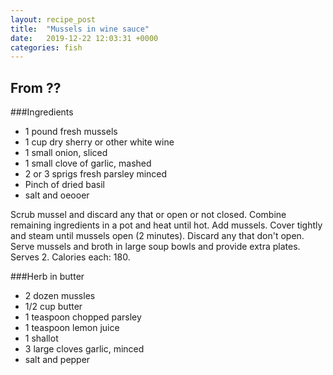 ```yaml
---
layout: recipe_post
title:  "Mussels in wine sauce"
date:   2019-12-22 12:03:31 +0000
categories: fish
---
```


## From ??
###Ingredients
* 1 pound fresh mussels
* 1 cup dry sherry or other white wine
* 1 small onion, sliced
* 1 small clove of garlic, mashed
* 2 or 3 sprigs fresh parsley minced
* Pinch of dried basil
* salt and oeooer


Scrub mussel and discard any that or open or not closed. Combine remaining ingredients in a pot and heat until hot. Add mussels. Cover tightly and steam until mussels open (2 minutes). Discard any that don't open. Serve mussels and broth in large soup bowls and provide extra plates. Serves 2. Calories each: 180.


###Herb in butter
* 2 dozen mussles
* 1/2 cup butter
* 1 teaspoon chopped parsley
* 1 teaspoon lemon juice
* 1 shallot
* 3 large cloves garlic, minced
* salt and pepper